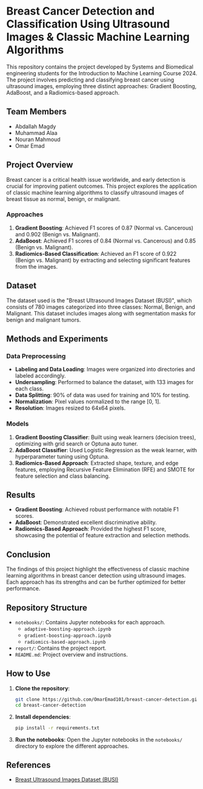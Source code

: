 
# Breast Cancer Detection and Classification Using Ultrasound Images & Classic Machine Learning Algorithms

This repository contains the project developed by Systems and Biomedical engineering students for the Introduction to Machine Learning Course 2024. The project involves predicting and classifying breast cancer using ultrasound images, employing three distinct approaches: Gradient Boosting, AdaBoost, and a Radiomics-based approach.

## Team Members
- Abdallah Magdy
- Muhammad Alaa
- Nouran Mahmoud
- Omar Emad

## Project Overview
Breast cancer is a critical health issue worldwide, and early detection is crucial for improving patient outcomes. This project explores the application of classic machine learning algorithms to classify ultrasound images of breast tissue as normal, benign, or malignant.

### Approaches
1. **Gradient Boosting**: Achieved F1 scores of 0.87 (Normal vs. Cancerous) and 0.902 (Benign vs. Malignant).
2. **AdaBoost**: Achieved F1 scores of 0.84 (Normal vs. Cancerous) and 0.85 (Benign vs. Malignant).
3. **Radiomics-Based Classification**: Achieved an F1 score of 0.922 (Benign vs. Malignant) by extracting and selecting significant features from the images.

## Dataset
The dataset used is the "Breast Ultrasound Images Dataset (BUSI)", which consists of 780 images categorized into three classes: Normal, Benign, and Malignant. This dataset includes images along with segmentation masks for benign and malignant tumors.

## Methods and Experiments
### Data Preprocessing
- **Labeling and Data Loading**: Images were organized into directories and labeled accordingly.
- **Undersampling**: Performed to balance the dataset, with 133 images for each class.
- **Data Splitting**: 90% of data was used for training and 10% for testing.
- **Normalization**: Pixel values normalized to the range [0, 1].
- **Resolution**: Images resized to 64x64 pixels.

### Models
1. **Gradient Boosting Classifier**: Built using weak learners (decision trees), optimizing with grid search or Optuna auto tuner.
2. **AdaBoost Classifier**: Used Logistic Regression as the weak learner, with hyperparameter tuning using Optuna.
3. **Radiomics-Based Approach**: Extracted shape, texture, and edge features, employing Recursive Feature Elimination (RFE) and SMOTE for feature selection and class balancing.

## Results
- **Gradient Boosting**: Achieved robust performance with notable F1 scores.
- **AdaBoost**: Demonstrated excellent discriminative ability.
- **Radiomics-Based Approach**: Provided the highest F1 score, showcasing the potential of feature extraction and selection methods.

## Conclusion
The findings of this project highlight the effectiveness of classic machine learning algorithms in breast cancer detection using ultrasound images. Each approach has its strengths and can be further optimized for better performance.

## Repository Structure
- `notebooks/`: Contains Jupyter notebooks for each approach.
  - `adaptive-boosting-approach.ipynb`
  - `gradient-boosting-approach.ipynb`
  - `radiomics-based-approach.ipynb`
- `report/`: Contains the project report.
- `README.md`: Project overview and instructions.

## How to Use
1. **Clone the repository**:
   ```sh
   git clone https://github.com/OmarEmad101/breast-cancer-detection.git
   cd breast-cancer-detection

2. **Install dependencies**:
   ```sh
   pip install -r requirements.txt

3. **Run the notebooks**: Open the Jupyter notebooks in the `notebooks/` directory to explore the different approaches.

## References
- [Breast Ultrasound Images Dataset (BUSI)](https://www.kaggle.com/datasets/aryashah2k/breast-ultrasound-images-dataset)
